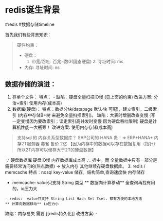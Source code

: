 # redis诞生背景
#redis #数据存储timeline

首先我们有些背景知识：
> 硬件约束：
> - 硬盘：
>   1. 带宽/吞吐: 百兆~数G(固态硬盘) 2. 寻址时间: ms
>-  内存:
>   寻址时间: ns

## 数据存储的演进：
1. 存单个文件：
   特点： -
   缺陷：硬盘全量扫描IO慢 (见上面的约束)
   改进方案: 分治+索引 使用内存(成本高)
2. 数据库(硬盘)：
   特点：数据分块(datapage 默认4k 可配)，建立索引，二级索引 
       (内存中存储B+树 来避免全量扫描索引)。
   缺陷：大表时增删改查变慢
      (写一定变慢因为要改索引；读走索引高并发时变慢 因为硬盘吞吐限制)
	  硬盘是计算机性能一大瓶颈！
   改进方案: 使用内存存储(成本高)
   
>  支持sql 的 内存关系型数据库？
>  SAP公司的 HANA 
>  贵！=> ERP+HANA+ 内存2T服务器 套餐 售价 2亿
>  【因为内存中的数据可以存在数据复用（指针）所以2T内存可以储存大于2T的硬盘数据】

∵ 硬盘数据库 硬盘IO慢 内存数据库成本高 ∴ 折中。而 全量数据中只有一部分是需要经常访问的(热点数据) -> 放入内存 其他继续存硬盘数据库。
3. redis / memcache
   特点：nosql  key-value 储存，结构简单,查询速度快 内存储存
   - memcache:  value只支持 String 类型
   ** 数据向计算移动** 全查询再找有用的，io压力大
	   
	- redis:  value只支持 String List Hash Set Zset. 都有方便的本地方法
	** 计算向数据移动** io压力小
	
   缺陷：内存易失 需要 [[redis持久化]]
   改进方案: -